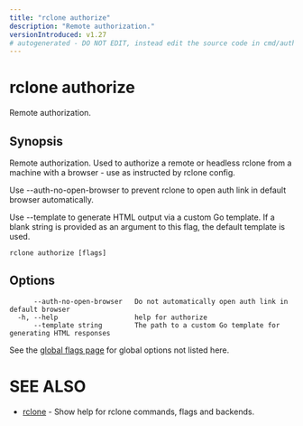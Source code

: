 ```yaml
---
title: "rclone authorize"
description: "Remote authorization."
versionIntroduced: v1.27
# autogenerated - DO NOT EDIT, instead edit the source code in cmd/authorize/ and as part of making a release run "make commanddocs"
---
```

# rclone authorize

Remote authorization.

## Synopsis


Remote authorization. Used to authorize a remote or headless
rclone from a machine with a browser - use as instructed by
rclone config.

Use --auth-no-open-browser to prevent rclone to open auth
link in default browser automatically.

Use --template to generate HTML output via a custom Go template. If a blank string is provided as an argument to this flag, the default template is used.

```
rclone authorize [flags]
```

## Options

```
      --auth-no-open-browser   Do not automatically open auth link in default browser
  -h, --help                   help for authorize
      --template string        The path to a custom Go template for generating HTML responses
```


See the [global flags page](/flags/) for global options not listed here.

# SEE ALSO

* [rclone](/commands/rclone/)	 - Show help for rclone commands, flags and backends.

